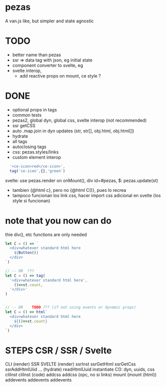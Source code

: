 # pezas
A van.js like, but simpler and state agnostic

# TODO

- better name than pezas
- ssr => data tag with json, eg initial state
- component converter to svelte, eg
- svelte interop, 
  - add reactive props on mount, ce style ?

# DONE
- optional props in tags
- common tests
- pezas2, global dyn, global css, svelte interop (not recommended)
- ssr getCSS 
- auto .map.join in dyn updates (str, str[], obj.html, obj.html[])
- hydrate
- all tags
- autoclosing tags
- css: pezas.styles/links
- custom element interop
```js
  '<ce-icon>red</ce-icon>',
  tag('ce-icon',{},'green')
```
svelte: use pezas.render on onMount(), div id=#pezas, $: pezas.update(st)
  - tambien {@html c}, pero no {@html C()}, pues lo recrea
  - tampoco funcionan los link css, hacer import css adicional en svelte (los style si funcionan)

# note that you now can do

thie div(), etc functions are only needed 

```js
let C = () => `
  <div>whatever standard html here
    ${Button()}
  </div>
`)

// -- OR  ???
let C = () => tag(
  '<div>whatever standard html here',
    ()=>st.count,
  '</div>'
)


// -- OR    TODO ??? (if not using events or dynamic props)
let C = () => html`
  <div>whatever standard html here
    ${()=>st.count}
  </div>
`)


```





# STEPS CSR / SSR / Svelte

CLI (render)                        SSR                 SVELTE (render)
                                    ssrInst
                                    ssrGetHtml
                                    ssrGetCss
                                    ssrAddHtmlUiid
                                    ... (hydrate)
                                    readHtmlUuid 
instantiate C(): dyn, uuids, css    cliInst            cliInst (code)
addcss                                                 addcss (opc, no si links)
mount                                                   (mount (html))
addevents                           addevents          addevents






